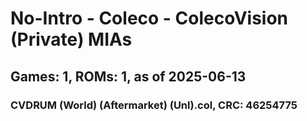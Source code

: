 # No-Intro - Coleco - ColecoVision (Private) MIAs
## Games: 1, ROMs: 1, as of 2025-06-13

### CVDRUM (World) (Aftermarket) (Unl).col, CRC: 46254775
